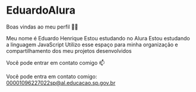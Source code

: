 # EduardoAlura
Boas vindas ao meu perfil 💙💙


Meu nome é Eduardo Henrique
Estou estudando no Alura
Estou estudando a linguagem JavaScript
Utilizo esse espaço para minha organização e compartilhamento dos meu projetos desenvolvidos

Você pode entrar em contato comigo 📫


Você pode entra em contato comigo: 00001096227022sp@al.educacao.sp.gov.br

